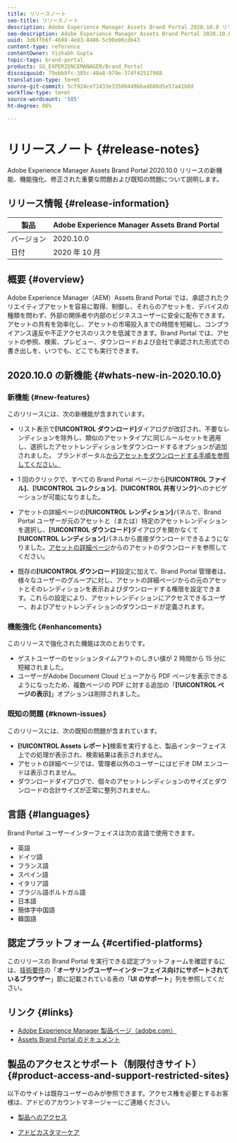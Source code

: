 ```yaml
---
title: リリースノート
seo-title: リリースノート
description: Adobe Experience Manager Assets Brand Portal 2020.10.0 リリースの機能、機能強化、修正された重要な問題および既知の問題について説明します。
seo-description: Adobe Experience Manager Assets Brand Portal 2020.10.0 リリースの機能強化、修正された重要な問題および既知の問題について説明します。
uuid: 3d6ffb6f-4608-4e83-8486-5c90e06cdb43
content-type: reference
contentOwner: Vishabh Gupta
topic-tags: brand-portal
products: SG_EXPERIENCEMANAGER/Brand_Portal
discoiquuid: 79ebb9fc-385c-48a8-979e-374f42517988
translation-type: tm+mt
source-git-commit: 5cf924ce71433e33506449bbad608d5e57a41b8d
workflow-type: tm+mt
source-wordcount: '585'
ht-degree: 86%

---
```



# リリースノート {#release-notes}

Adobe Experience Manager Assets Brand Portal 2020.10.0 リリースの新機能、機能強化、修正された重要な問題および既知の問題について説明します。

## リリース情報 {#release-information}

| 製品 | Adobe Experience Manager Assets Brand Portal |
|---|---|
| バージョン | 2020.10.0 |
| 日付 | 2020 年 10 月 |

## 概要 {#overview}

Adobe Experience Manager（AEM）Assets Brand Portal では、承認されたクリエイティブアセットを容易に取得、制御し、それらのアセットを、デバイスの種類を問わず、外部の関係者や内部のビジネスユーザーに安全に配布できます。アセットの共有を効率化し、アセットの市場投入までの時間を短縮し、コンプライアンス違反や不正アクセスのリスクを低減できます。Brand Portal では、アセットの参照、検索、プレビュー、ダウンロードおよび会社で承認された形式での書き出しを、いつでも、どこでも実行できます。

## 2020.10.0 の新機能 {#whats-new-in-2020.10.0}

### 新機能 {#new-features}

このリリースには、次の新機能が含まれています。

* リスト表示で&#x200B;**[!UICONTROL ダウンロード]**&#x200B;ダイアログが改訂され、不要なレンディションを除外し、類似のアセットタイプに同じルールセットを適用し、選択したアセットレンディションをダウンロードするオプションが追加されました。 ブランドポータル[からアセットをダウンロードする手順を参照してください。](https://docs.adobe.com/content/help/en/experience-manager-brand-portal/using/download/brand-portal-download-assets.html#download-assets)

<!--
* The new **[!UICONTROL Download]** dialog now appears with all the renditions of the selected assets or folders containing assets in a list view, wherein the Brand Portal users can apply same set of renditions for similar asset types and download the selected asset renditions. 
-->

* 1 回のクリックで、すべての Brand Portal ページから&#x200B;**[!UICONTROL ファイル]**、**[!UICONTROL コレクション]**、**[!UICONTROL 共有リンク]**&#x200B;へのナビゲーションが可能になりました。

* アセットの詳細ページの&#x200B;**[!UICONTROL レンディション]**&#x200B;パネルで、Brand Portal ユーザーが元のアセットと（または）特定のアセットレンディションを選択し、**[!UICONTROL ダウンロード]**&#x200B;ダイアログを開かなくて&#x200B;**[!UICONTROL レンディション]**&#x200B;パネルから直接ダウンロードできるようになりました。[アセットの詳細ページ](https://docs.adobe.com/content/help/en/experience-manager-brand-portal/using/download/brand-portal-download-assets.html#download-assets-from-asset-details-page)からのアセットのダウンロードを参照してください。

<!--
Brand Portal users can exclude specific renditions which are not required and directly download the original asset and its renditions from the **[!UICONTROL Renditions]** panel on the asset details page. 
-->

* 既存の&#x200B;**[!UICONTROL ダウンロード]**&#x200B;設定に加えて、Brand Portal 管理者は、様々なユーザーのグループに対し、アセットの詳細ページからの元のアセットとそのレンディションを表示およびダウンロードする権限を設定できます。[](https://docs.adobe.com/content/help/en/experience-manager-brand-portal/using/download/brand-portal-download-assets.html#configure-download-permissions)これらの設定により、アセットレンディションにアクセスできるユーザー、およびアセットレンディションのダウンロードが定義されます。

### 機能強化 {#enhancements}

このリリースで強化された機能は次のとおりです。

* ゲストユーザーのセッションタイムアウトのしきい値が 2 時間から 15 分に短縮されました。
* ユーザーがAdobe Document Cloud ビューアから PDF ページを表示できるようになったため、複数ページの PDF に対する追加の「**[!UICONTROL ページの表示]**」オプションは削除されました。


<!--
### Critical Issues Fixed {#critical-issues-fixed}

This release includes fixes to the following critical issue:

* The users are not able to view the PDF pages if the PDF contains sub assets.
-->

### 既知の問題 {#known-issues}

このリリースには、次の既知の問題が含まれています。

* **[!UICONTROL Assets レポート]**&#x200B;検索を実行すると、製品インターフェイス上での処理が表示され、検索結果は表示されません。
* アセットの詳細ページでは、管理者以外のユーザーにはビデオ DM エンコードは表示されません。
* ダウンロードダイアログで、個々のアセットレンディションのサイズとダウンロードの合計サイズが正常に整列されません。



<!--
* Download Settings configuration to configure asset download from Brand Portal. Fast download, custom renditions, and system renditions are the available configurations. 
-->

<!--
* Document Viewer has been introduced to enhance the PDF viewing experience. New options are available for viewing the PDF files in Brand Portal.

* Advances in the asset download process which improves the Brand Portal user experience while [downloading assets from Brand Portal](brand-portal-download-assets.md). Brand Portal administrators can configure **[!UICONTROL Fast Download]**, **[!UICONTROL Custom Renditions]**, and **[!UICONTROL System Renditions]** from the **[!UICONTROL Download]** settings. 

For details, see [what's new in Brand Portal 6.4.7](whats-new.md). 

### Critical Issues Fixed {#critical-issues-fixed-647}

This release includes fixes to the following critical issues:

* The viewer users are not permitted to share link for collections but the option to share is visible to them on the product interface.

* The **[!UICONTROL Download]** button on the options bar does not list all the licensed assets of the selected folder.

* The search takes longer to show the results for certain keywords.

* The **[!UICONTROL Agree]** and **[!UICONTROL Disagree]** check boxes does not appear on bulk selection of licensed and unlicensed assets during download.

* Filter-based search shows processing on the product interface with no search result. 

* The assets do not download from share link if the shared folder contains numerous and large assets.


### Known Issues {#known-issues-647}

This release includes the following known issues:

* If multiple assets are selected, license text does not appear on clicking Terms and Conditions on the license agreement page during download using share link.   

-->

## 言語 {#languages}

Brand Portal ユーザーインターフェイスは次の言語で使用できます。

* 英語
* ドイツ語
* フランス語
* スペイン語
* イタリア語
* ブラジル語ポルトガル語
* 日本語
* 簡体字中国語
* 韓国語

## 認定プラットフォーム  {#certified-platforms}

このリリースの Brand Portal を実行できる認定プラットフォームを確認するには、[技術要件](https://helpx.adobe.com/jp/experience-manager/6-4/sites/deploying/using/technical-requirements.html)の「**オーサリングユーザーインターフェイス向けにサポートされているブラウザー**」節に記載されている表の「**UI のサポート**」列を参照してください。

## リンク {#links}

* [Adobe Experience Manager 製品ページ（adobe.com）](http://www.adobe.com/jp/marketing-cloud/experience-manager.html)
* [Assets Brand Portal のドキュメント](https://helpx.adobe.com/jp/experience-manager/brand-portal/user-guide.html)

## 製品のアクセスとサポート（制限付きサイト）{#product-access-and-support-restricted-sites}

以下のサイトは既存ユーザーのみが参照できます。アクセス権を必要とするお客様は、アドビのアカウントマネージャーにご連絡ください。

<!--
* [https://daycare.day.com](https://daycare.day.com) 
-->

* [製品へのアクセス](https://login.marketing.adobe.com)

* [アドビカスタマーケア](https://helpx.adobe.com/jp/contact.html)
